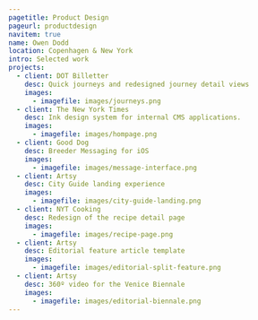 ```yaml
---
pagetitle: Product Design
pageurl: productdesign
navitem: true
name: Owen Dodd
location: Copenhagen & New York
intro: Selected work
projects:
  - client: DOT Billetter
    desc: Quick journeys and redesigned journey detail views
    images:
      - imagefile: images/journeys.png
  - client: The New York Times
    desc: Ink design system for internal CMS applications.
    images:
      - imagefile: images/hompage.png
  - client: Good Dog
    desc: Breeder Messaging for iOS
    images:
      - imagefile: images/message-interface.png
  - client: Artsy
    desc: City Guide landing experience
    images:
      - imagefile: images/city-guide-landing.png
  - client: NYT Cooking
    desc: Redesign of the recipe detail page
    images:
      - imagefile: images/recipe-page.png
  - client: Artsy
    desc: Editorial feature article template
    images:
      - imagefile: images/editorial-split-feature.png
  - client: Artsy
    desc: 360º video for the Venice Biennale
    images:
      - imagefile: images/editorial-biennale.png
---
```

